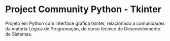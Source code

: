 # Project Community Python - Tkinter
Projeto em Python com interface grafica tkinter, relacionado a comunidades da matéria Lógica de Programação, do curso técnico de Desenvolvimento de Sistemas.
